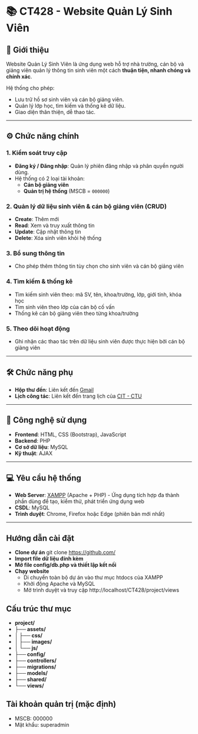 # 📚 CT428 - Website Quản Lý Sinh Viên

## 📌 Giới thiệu
Website Quản Lý Sinh Viên là ứng dụng web hỗ trợ nhà trường, cán bộ và giảng viên quản lý thông tin sinh viên một cách **thuận tiện, nhanh chóng và chính xác**.  

Hệ thống cho phép:  
- Lưu trữ hồ sơ sinh viên và cán bộ giảng viên.  
- Quản lý lớp học, tìm kiếm và thống kê dữ liệu.  
- Giao diện thân thiện, dễ thao tác.  

---

## ⚙️ Chức năng chính

### 1. Kiểm soát truy cập
- **Đăng ký / Đăng nhập**: Quản lý phiên đăng nhập và phân quyền người dùng.  
- Hệ thống có 2 loại tài khoản:  
  - **Cán bộ giảng viên**  
  - **Quản trị hệ thống** (MSCB = `000000`)  

### 2. Quản lý dữ liệu sinh viên & cán bộ giảng viên (CRUD)
- **Create**: Thêm mới  
- **Read**: Xem và truy xuất thông tin  
- **Update**: Cập nhật thông tin  
- **Delete**: Xóa sinh viên khỏi hệ thống  

### 3. Bổ sung thông tin
- Cho phép thêm thông tin tùy chọn cho sinh viên và cán bộ giảng viên  

### 4. Tìm kiếm & thống kê
- Tìm kiếm sinh viên theo: mã SV, tên, khoa/trường, lớp, giới tính, khóa học  
- Tìm sinh viên theo lớp của cán bộ cố vấn  
- Thống kê cán bộ giảng viên theo từng khoa/trường  

### 5. Theo dõi hoạt động
- Ghi nhận các thao tác trên dữ liệu sinh viên được thực hiện bởi cán bộ giảng viên  

---

## 🛠️ Chức năng phụ
- **Hộp thư đến**: Liên kết đến [Gmail](https://mail.google.com)  
- **Lịch công tác**: Liên kết đến trang lịch của [CIT - CTU](https://cit.ctu.edu.vn)  

---

## 🧰 Công nghệ sử dụng
- **Frontend**: HTML, CSS (Bootstrap), JavaScript  
- **Backend**: PHP  
- **Cơ sở dữ liệu**: MySQL  
- **Kỹ thuật**: AJAX  

---

## 💻 Yêu cầu hệ thống
- **Web Server**: [XAMPP](https://www.apachefriends.org/) (Apache + PHP) - Ứng dụng tích hợp đa thành phần dùng để tạo, kiểm thử, phát triển ứng dụng web
- **CSDL**: MySQL  
- **Trình duyệt**: Chrome, Firefox hoặc Edge (phiên bản mới nhất)  

---

## Hướng dẫn cài đặt
 - **Clone dự án**
    git clone https://github.com/
 - **Import file dữ liệu đính kèm**
 - **Mở file config/db.php và thiết lập kết nối**
 - **Chạy website**
    + Di chuyển toàn bộ dự án vào thư mục htdocs của XAMPP
    + Khởi động Apache và MySQL
    + Mở trình duyệt và truy cập
        http://localhost/CT428/project/views

## Cấu trúc thư mục
 - **project/**
 - **├── assets/**
 - **│   ├── css/**
 - **│   ├── images/**
 - **│   └── js/**
 - **├── config/**
 - **├── controllers/**
 - **├── migrations/**
 - **├── models/**
 - **├── shared/**
 - **└── views/**

## Tài khoản quản trị (mặc định)
 - MSCB: 000000
 - Mật khẩu: superadmin